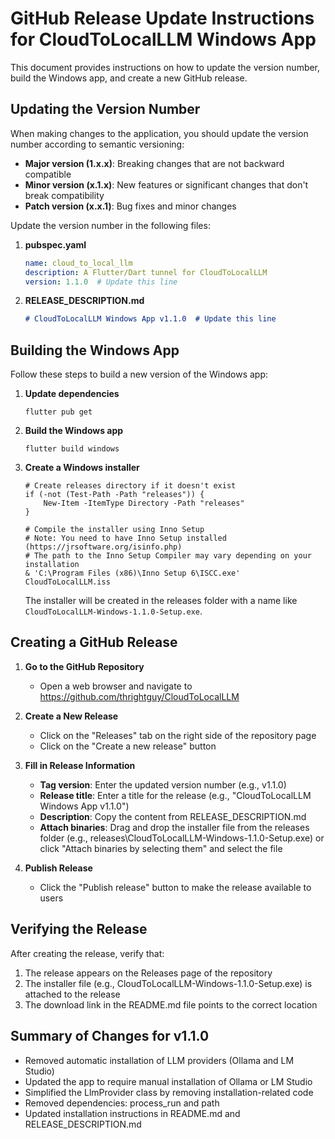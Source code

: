 # GitHub Release Update Instructions for CloudToLocalLLM Windows App

This document provides instructions on how to update the version number, build the Windows app, and create a new GitHub release.

## Updating the Version Number

When making changes to the application, you should update the version number according to semantic versioning:

- **Major version (1.x.x)**: Breaking changes that are not backward compatible
- **Minor version (x.1.x)**: New features or significant changes that don't break compatibility
- **Patch version (x.x.1)**: Bug fixes and minor changes

Update the version number in the following files:

1. **pubspec.yaml**
   ```yaml
   name: cloud_to_local_llm
   description: A Flutter/Dart tunnel for CloudToLocalLLM
   version: 1.1.0  # Update this line
   ```

2. **RELEASE_DESCRIPTION.md**
   ```markdown
   # CloudToLocalLLM Windows App v1.1.0  # Update this line
   ```

## Building the Windows App

Follow these steps to build a new version of the Windows app:

1. **Update dependencies**
   ```
   flutter pub get
   ```

2. **Build the Windows app**
   ```
   flutter build windows
   ```

3. **Create a Windows installer**
   ```
   # Create releases directory if it doesn't exist
   if (-not (Test-Path -Path "releases")) {
       New-Item -ItemType Directory -Path "releases"
   }

   # Compile the installer using Inno Setup
   # Note: You need to have Inno Setup installed (https://jrsoftware.org/isinfo.php)
   # The path to the Inno Setup Compiler may vary depending on your installation
   & 'C:\Program Files (x86)\Inno Setup 6\ISCC.exe' CloudToLocalLLM.iss
   ```

   The installer will be created in the releases folder with a name like `CloudToLocalLLM-Windows-1.1.0-Setup.exe`.

## Creating a GitHub Release

1. **Go to the GitHub Repository**
   - Open a web browser and navigate to https://github.com/thrightguy/CloudToLocalLLM

2. **Create a New Release**
   - Click on the "Releases" tab on the right side of the repository page
   - Click on the "Create a new release" button

3. **Fill in Release Information**
   - **Tag version**: Enter the updated version number (e.g., v1.1.0)
   - **Release title**: Enter a title for the release (e.g., "CloudToLocalLLM Windows App v1.1.0")
   - **Description**: Copy the content from RELEASE_DESCRIPTION.md
   - **Attach binaries**: Drag and drop the installer file from the releases folder (e.g., releases\CloudToLocalLLM-Windows-1.1.0-Setup.exe) or click "Attach binaries by selecting them" and select the file

4. **Publish Release**
   - Click the "Publish release" button to make the release available to users

## Verifying the Release

After creating the release, verify that:

1. The release appears on the Releases page of the repository
2. The installer file (e.g., CloudToLocalLLM-Windows-1.1.0-Setup.exe) is attached to the release
3. The download link in the README.md file points to the correct location

## Summary of Changes for v1.1.0

- Removed automatic installation of LLM providers (Ollama and LM Studio)
- Updated the app to require manual installation of Ollama or LM Studio
- Simplified the LlmProvider class by removing installation-related code
- Removed dependencies: process_run and path
- Updated installation instructions in README.md and RELEASE_DESCRIPTION.md
